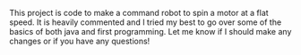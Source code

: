 This project is code to make a command robot to spin a motor at a flat speed.
It is heavily commented and I tried my best to go over some of the basics of both java and first programming.
Let me know if I should make any changes or if you have any questions!
